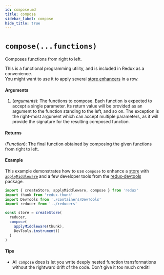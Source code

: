 ```yaml
---
id: compose.md
title: compose
sidebar_label: compose
hide_title: true
---
```


# `compose(...functions)`

Composes functions from right to left.

This is a functional programming utility, and is included in Redux as a convenience.  
You might want to use it to apply several [store enhancers](../Glossary.md#store-enhancer) in a row.

#### Arguments

1. (*arguments*): The functions to compose. Each function is expected to accept a single parameter. Its return value will be provided as an argument to the function standing to the left, and so on. The exception is the right-most argument which can accept multiple parameters, as it will provide the signature for the resulting composed function.

#### Returns

(*Function*): The final function obtained by composing the given functions from right to left.

#### Example

This example demonstrates how to use `compose` to enhance a [store](Store.md) with [`applyMiddleware`](applyMiddleware.md) and a few developer tools from the [redux-devtools](https://github.com/reduxjs/redux-devtools) package.

```js
import { createStore, applyMiddleware, compose } from 'redux'
import thunk from 'redux-thunk'
import DevTools from './containers/DevTools'
import reducer from '../reducers'

const store = createStore(
  reducer,
  compose(
    applyMiddleware(thunk),
    DevTools.instrument()
  )
)
```

#### Tips

* All `compose` does is let you write deeply nested function transformations without the rightward drift of the code. Don't give it too much credit!

